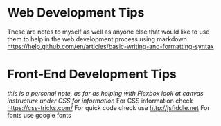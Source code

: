 # Web Development Tips
These are notes to myself as well as anyone else that would like to use them to help in the web development process 
using markdown https://help.github.com/en/articles/basic-writing-and-formatting-syntax

# Front-End Development Tips 
*this is a personal note, as far as helping with Flexbox look at canvas instructure under CSS for information*
For CSS information check https://css-tricks.com/
For quick code check use http://jsfiddle.net
For fonts use google fonts 
